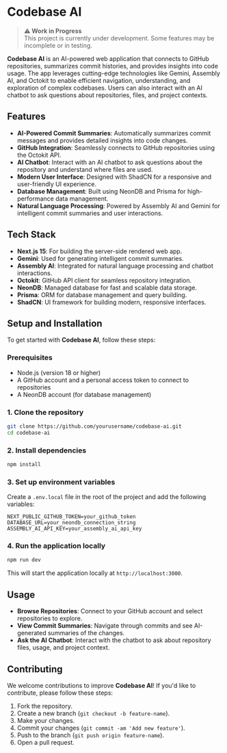 # Codebase AI

> **⚠️ Work in Progress**  
> This project is currently under development. Some features may be incomplete or in testing.

**Codebase AI** is an AI-powered web application that connects to GitHub repositories, summarizes commit histories, and provides insights into code usage. The app leverages cutting-edge technologies like Gemini, Assembly AI, and Octokit to enable efficient navigation, understanding, and exploration of complex codebases. Users can also interact with an AI chatbot to ask questions about repositories, files, and project contexts.

## Features

- **AI-Powered Commit Summaries**: Automatically summarizes commit messages and provides detailed insights into code changes.
- **GitHub Integration**: Seamlessly connects to GitHub repositories using the Octokit API.
- **AI Chatbot**: Interact with an AI chatbot to ask questions about the repository and understand where files are used.
- **Modern User Interface**: Designed with ShadCN for a responsive and user-friendly UI experience.
- **Database Management**: Built using NeonDB and Prisma for high-performance data management.
- **Natural Language Processing**: Powered by Assembly AI and Gemini for intelligent commit summaries and user interactions.

## Tech Stack

- **Next.js 15**: For building the server-side rendered web app.
- **Gemini**: Used for generating intelligent commit summaries.
- **Assembly AI**: Integrated for natural language processing and chatbot interactions.
- **Octokit**: GitHub API client for seamless repository integration.
- **NeonDB**: Managed database for fast and scalable data storage.
- **Prisma**: ORM for database management and query building.
- **ShadCN**: UI framework for building modern, responsive interfaces.

## Setup and Installation

To get started with **Codebase AI**, follow these steps:

### Prerequisites

- Node.js (version 18 or higher)
- A GitHub account and a personal access token to connect to repositories
- A NeonDB account (for database management)

### 1. Clone the repository

```bash
git clone https://github.com/yourusername/codebase-ai.git
cd codebase-ai
```

### 2. Install dependencies

```bash
npm install
```

### 3. Set up environment variables

Create a `.env.local` file in the root of the project and add the following variables:

```env
NEXT_PUBLIC_GITHUB_TOKEN=your_github_token
DATABASE_URL=your_neondb_connection_string
ASSEMBLY_AI_API_KEY=your_assembly_ai_api_key
```

### 4. Run the application locally

```bash
npm run dev
```

This will start the application locally at `http://localhost:3000`.

## Usage

- **Browse Repositories**: Connect to your GitHub account and select repositories to explore.
- **View Commit Summaries**: Navigate through commits and see AI-generated summaries of the changes.
- **Ask the AI Chatbot**: Interact with the chatbot to ask about repository files, usage, and project context.

## Contributing

We welcome contributions to improve **Codebase AI**! If you'd like to contribute, please follow these steps:

1. Fork the repository.
2. Create a new branch (`git checkout -b feature-name`).
3. Make your changes.
4. Commit your changes (`git commit -am 'Add new feature'`).
5. Push to the branch (`git push origin feature-name`).
6. Open a pull request.



